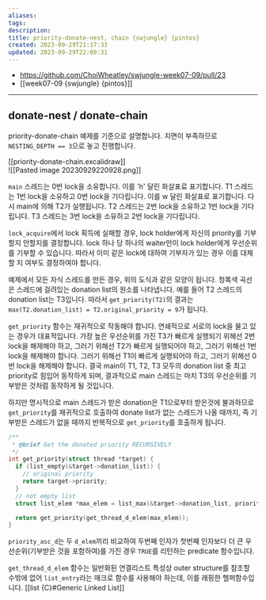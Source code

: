```yaml
---
aliases: 
tags: 
description:
title: priority-donate-nest, chain {swjungle} {pintos}
created: 2023-09-29T21:17:33
updated: 2023-09-29T22:09:31
---
```

- <https://github.com/ChoiWheatley/swjungle-week07-09/pull/23>
- [[week07-09 {swjungle} {pintos}]]
___

## donate-nest / donate-chain

priority-donate-chain 예제를 기준으로 설명합니다. 지면이 부족하므로 `NESTING_DEPTH == 3`으로 놓고 진행합니다.

[[priority-donate-chain.excalidraw]]  
![[Pasted image 20230929220928.png]]

`main` 스레드는 0번 lock을 소유합니다. 이를 'h' 달린 화살표료 표기합니다. T1 스레드는 1번 lock을 소유하고 0번 lock을 기다립니다. 이를 w 달린 화살표로 표기합니다. 다시 main에 의해 T2가 실행됩니다. T2 스레드는 2번 lock을 소유하고 1번 lock을 기다립니다. T3 스레드는 3번 lock을 소유하고 2번 lock을 기다립니다. 

`lock_acquire`에서 lock 획득에 실패할 경우, lock holder에게 자신의 priority를 기부할지 안할지를 결정합니다. lock 하나 당 하나의 waiter만이 lock holder에게 우선순위를 기부할 수 있습니다. 따라서 이미 같은 lock에 대하여 기부자가 있는 경우 이를 대체할 지 여부도 결정하여야 합니다.

예제에서 모든 자식 스레드를 만든 경우, 위의 도식과 같은 모양이 됩니다. 청록색 곡선은 스레드에 걸려있는 donation list의 원소를 나타냅니다. 예를 들어 T2 스레드의 donation list는 T3입니다. 따라서 `get_priority(T2)`의 결과는 `max(T2.donation_list) = T2.original_priority = 9`가 됩니다.

`get_priority` 함수는 재귀적으로 작동해야 합니다. 연쇄적으로 서로의 lock을 물고 있는 경우가 대표적입니다. 가장 높은 우선순위를 가진 T3가 빠르게 실행되기 위해선 2번 lock을 해제해야 하고, 그러기 위해선 T2가 빠르게 실행되어야 하고, 그러기 위해선 1번 lock을 해제해야 합니다. 그러기 위해선 T1이 빠르게 실행되어야 하고, 그러기 위해선 0번 lock을 해제해야 합니다. 결국 main이 T1, T2, T3 모두의 donation list 중 최고 priority로 힘입어 동작하게 되며, 결과적으로 main 스레드는 마치 T3의 우선순위를 기부받은 것처럼 동작하게 될 것입니다.

하지만 명시적으로 main 스레드가 받은 donation은 T1으로부터 받은것에 불과하므로 `get_priority`를 재귀적으로 호출하여 donate list가 없는 스레드가 나올 때까지, 즉 기부받은 스레드가 없을 때까지 반복적으로 `get_priority`를 호출하게 됩니다.

```c
/**
 * @brief Get the donated priority RECURSIVELY
 */
int get_priority(struct thread *target) {
  if (list_empty(&target->donation_list)) {
    // original priority
    return target->priority;
  }
  // not empty list
  struct list_elem *max_elem = list_max(&target->donation_list, priority_asc_d, NULL);

  return get_priority(get_thread_d_elem(max_elem));
}
```

`priority_asc_d`는 두 `d_elem`끼리 비교하여 두번째 인자가 첫번째 인자보다 더 큰 우선순위(기부받은 것을 포함하여)를 가진 경우 `TRUE`를 리턴하는 predicate 함수입니다.

`get_thread_d_elem` 함수는 일반화된 연결리스트 특성상 outer structure를 참조할 수밖에 없어 `list_entry`라는 매크로 함수를 사용해야 하는데, 이를 래핑한 헬퍼함수입니다. [[list {C}#Generic Linked List]]
